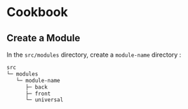 # Cookbook

## Create a Module

In the `src/modules` directory, create a `module-name` directory :

```bash
src
└─ modules
   └─ module-name
      ├─ back
      ├─ front
      └─ universal
```
